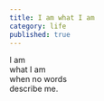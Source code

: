```yaml
---
title: I am what I am
category: life
published: true
---
```


I am  
what I am  
when no words  
describe me.
